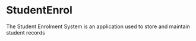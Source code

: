 # StudentEnrol
The Student Enrolment System is an application used to store and maintain student records 
